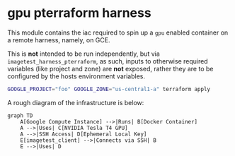 # gpu pterraform harness

This module contains the iac required to spin up a `gpu` enabled container on a remote harness, namely, on GCE.

This is **not** intended to be run independently, but via
`imagetest_harness_pterraform`, as such, inputs to otherwise required variables
(like project and zone) are **not** exposed, rather they are to be configured
by the hosts environment variables.

```bash
GOOGLE_PROJECT="foo" GOOGLE_ZONE="us-central1-a" terraform apply
```

A rough diagram of the infrastructure is below:

```mermaid
graph TD
    A[Google Compute Instance] -->|Runs| B[Docker Container]
    A -->|Uses| C[NVIDIA Tesla T4 GPU]
    A -->|SSH Access| D[Ephemeral Local Key]
    E[imagetest_client] -->|Connects via SSH| B
    E -->|Uses| D
```
